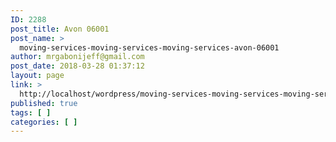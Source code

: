 ```yaml
---
ID: 2288
post_title: Avon 06001
post_name: >
  moving-services-moving-services-moving-services-avon-06001
author: mrgabonijeff@gmail.com
post_date: 2018-03-28 01:37:12
layout: page
link: >
  http://localhost/wordpress/moving-services-moving-services-moving-services-avon-06001/
published: true
tags: [ ]
categories: [ ]
---
```

